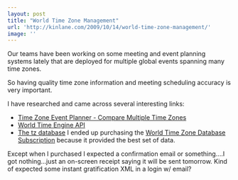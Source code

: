 ```yaml
---
layout: post
title: "World Time Zone Management"
url: 'http://kinlane.com/2009/10/14/world-time-zone-management/'
image: ''
---
```


Our teams have been working on some meeting and event planning systems lately that are deployed for multiple global events spanning many time zones.

So having quality time zone information and meeting scheduling accuracy is very important.

I have researched and came across several interesting links:

  * [Time Zone Event Planner - Compare Multiple Time Zones][1]
  * [World Time Engine API][2]
  * [The tz database][3]
I ended up purchasing the [World Time Zone Database Subscription][4] because it provided the best set of data.

Except when I purchased I expected a confirmation email or something....I got nothing...just an on-screen receipt saying it will be sent tomorrow. Kind of expected some instant gratification XML in a login w/ email?

   [1]: http://http//www.timezoneconverter.com/cgi-bin/tzref.tzc
   [2]: http://worldtimeengine.com/api/
   [3]: ftp://elsie.nci.nih.gov/pub/
   [4]: http://www.worldtimeserver.com/time_zone_guide/
